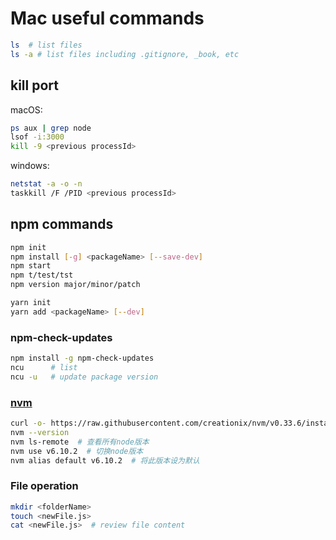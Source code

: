 # Mac useful commands

```bash
ls  # list files
ls -a # list files including .gitignore, _book, etc
```

## kill port

macOS:

```bash
ps aux | grep node
lsof -i:3000
kill -9 <previous processId>
```

windows:

```bash
netstat -a -o -n
taskkill /F /PID <previous processId>
```

## npm commands

```bash
npm init
npm install [-g] <packageName> [--save-dev]
npm start
npm t/test/tst
npm version major/minor/patch

yarn init
yarn add <packageName> [--dev]
```

### npm-check-updates

```bash
npm install -g npm-check-updates
ncu      # list
ncu -u   # update package version
```

### [nvm](https://github.com/creationix/nvm)

```bash
curl -o- https://raw.githubusercontent.com/creationix/nvm/v0.33.6/install.sh | bash    # install
nvm --version
nvm ls-remote  # 查看所有node版本
nvm use v6.10.2  # 切换node版本
nvm alias default v6.10.2  # 将此版本设为默认
```

### File operation

```bash
mkdir <folderName>
touch <newFile.js>
cat <newFile.js>  # review file content
```
